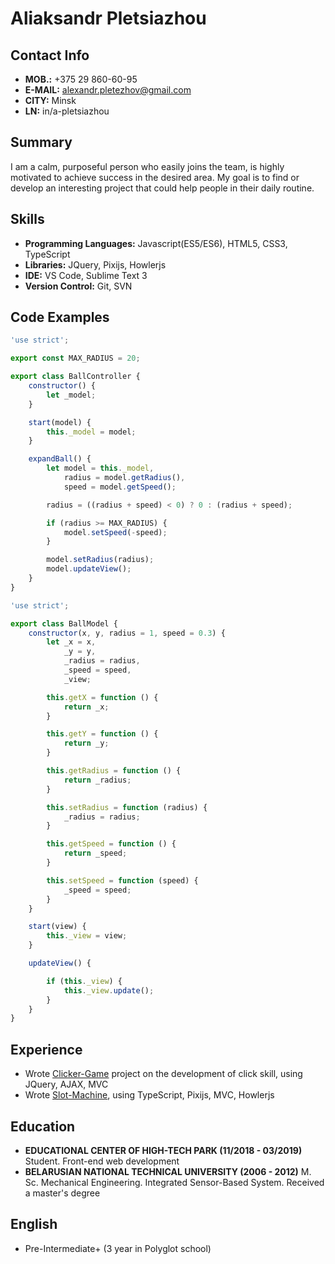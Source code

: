 # Aliaksandr Pletsiazhou

## Contact Info

* **MOB.:** +375 29 860-60-95
* **E-MAIL:** alexandr.pletezhov@gmail.com
* **CITY:** Minsk
* **LN:** in/a-pletsiazhou

## Summary

I am a calm, purposeful person who easily joins the team, is highly motivated to achieve success in the desired area. My goal is to find or develop an interesting project that could help people in their daily routine.

## Skills

* **Programming Languages:**  ​Javascript(ES5/ES6), HTML5, CSS3, TypeScript
* **Libraries:**  JQuery, Pixijs, Howlerjs
* **IDE:** VS Code, Sublime Text 3
* **Version Control:** Git, SVN

## Code Examples

```javascript
'use strict';

export const MAX_RADIUS = 20;

export class BallController {
    constructor() {
        let _model;
    }

    start(model) {
        this._model = model;
    }

    expandBall() {
        let model = this._model,
            radius = model.getRadius(),
            speed = model.getSpeed();

        radius = ((radius + speed) < 0) ? 0 : (radius + speed);

        if (radius >= MAX_RADIUS) {
            model.setSpeed(-speed);
        }

        model.setRadius(radius);
        model.updateView();
    }
}
```

```javascript
'use strict';

export class BallModel {
    constructor(x, y, radius = 1, speed = 0.3) {
        let _x = x,
            _y = y,
            _radius = radius,
            _speed = speed,
            _view;

        this.getX = function () {
            return _x;
        }

        this.getY = function () {
            return _y;
        }

        this.getRadius = function () {
            return _radius;
        }

        this.setRadius = function (radius) {
            _radius = radius;
        }

        this.getSpeed = function () {
            return _speed;
        }

        this.setSpeed = function (speed) {
            _speed = speed;
        }
    }

    start(view) {
        this._view = view;
    }

    updateView() {

        if (this._view) {
            this._view.update();
        }
    }
}
```

## Experience
* Wrote [Clicker-Game](https://github.com/doher/Clicker-Game) project  on the development of click skill, using JQuery, AJAX, MVC
* Wrote [Slot-Machine]( https://doher.github.io/slot-game/), using TypeScript, Pixijs, MVC, Howlerjs

## Education
* **EDUCATIONAL CENTER OF HIGH-TECH PARK  (11/2018 - 03/2019)** Student. Front-end web development
* **BELARUSIAN NATIONAL TECHNICAL UNIVERSITY (2006 - 2012)** M. Sc. Mechanical Engineering. Integrated Sensor-Based System. Received a master's degree

## English
* Pre-Intermediate+ (3 year in Polyglot school)